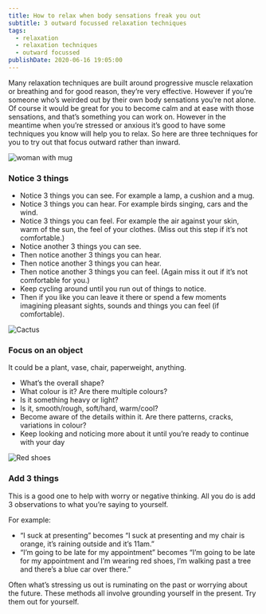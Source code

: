 ```yaml
---
title: How to relax when body sensations freak you out
subtitle: 3 outward focussed relaxation techniques
tags:
  - relaxation
  - relaxation techniques
  - outward focussed
publishDate: 2020-06-16 19:05:00
---
```

Many relaxation techniques are built around progressive muscle relaxation or breathing and for good reason, they’re very effective. However if you’re someone who’s weirded out by their own body sensations you’re not alone. Of course it would be great for you to become calm and at ease with those sensations, and that’s something you can work on. However in the meantime when you’re stressed or anxious it’s good to have some techniques you know will help you to relax. So here are three techniques for you to try out that focus outward rather than inward.



![woman with mug](/uploads/woman-with-mug.jpg "Photo by Alisa Anton on Unsplash")

### Notice 3 things

* Notice 3 things you can see. For example a lamp, a cushion and a mug.
* Notice 3 things you can hear. For example birds singing, cars and the wind.
* Notice 3 things you can feel. For example the air against your skin, warm of the sun, the feel of your clothes. (Miss out this step if it’s not comfortable.)
* Notice another 3 things you can see.
* Then notice another 3 things you can hear.
* Then notice another 3 things you can hear.
* Then notice another 3 things you can feel. (Again miss it out if it’s not comfortable for you.)
* Keep cycling around until you run out of things to notice. 
* Then if you like you can leave it there or spend a few moments imagining pleasant sights, sounds and things you can feel (if comfortable).

![Cactus](/uploads/cactus.jpg "Photo by Ashleigh Robertson on Unsplash")

### Focus on an object

It could be a plant, vase, chair, paperweight, anything.

* What’s the overall shape?
* What colour is it? Are there multiple colours?
* Is it something heavy or light? 
* Is it, smooth/rough, soft/hard, warm/cool? 
* Become aware of the details within it. Are there patterns, cracks, variations in colour?
* Keep looking and noticing more about it until you’re ready to continue with your day

![Red shoes](/uploads/red-shoes-in-rain.jpg "Photo by Fallon Michael on Unsplash")

### Add 3 things

This is a good one to help with worry or negative thinking. All you do is add 3 observations to what you’re saying to yourself. 

For example:

* “I suck at presenting” becomes “I suck at presenting and my chair is orange, it’s raining outside and it’s 11am.”
* “I’m going to be late for my appointment” becomes “I’m going to be late for my appointment and I’m wearing red shoes, I’m walking past a tree and there’s a blue car over there.”

Often what’s stressing us out is ruminating on the past or worrying about the future. These methods all involve grounding yourself in the present. Try them out for yourself.